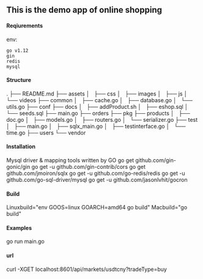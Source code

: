 ## This is the demo app of online shopping

#### Reqiurements

env:
```
go v1.12
gin
redis
mysql

```
#### Structure

.
├── README.md
├── assets
│   ├── css
│   ├── images
│   ├── js
│   └── videos
├── common
│   ├── cache.go
│   ├── database.go
│   └── utils.go
├── conf
├── docs
│   ├── addProduct.sh
│   ├── eshop.sql
│   └── seeds.sql
├── main.go
├── orders
├── pkg
├── products
│   ├── doc.go
│   ├── models.go
│   ├── routers.go
│   └── serializer.go
├── test
│   ├── main.go
│   ├── sqlx_main.go
│   ├── testinterface.go
│   └── time.go
├── users
└── vendor

#### Installation

Mysql driver & mapping tools written by GO
go get github.com/gin-gonic/gin
go get -u github.com/gin-contrib/cors
go get github.com/jmoiron/sqlx
go get -u github.com/go-redis/redis
go get -u github.com/go-sql-driver/mysql
go get -u github.com/jasonlvhit/gocron

#### Build
Linuxbuild="env GOOS=linux GOARCH=amd64 go build"
Macbuild="go build"
#### Examples

go  run main.go

#### url

curl -XGET localhost:8601/api/markets/usdtcny?tradeType=buy
